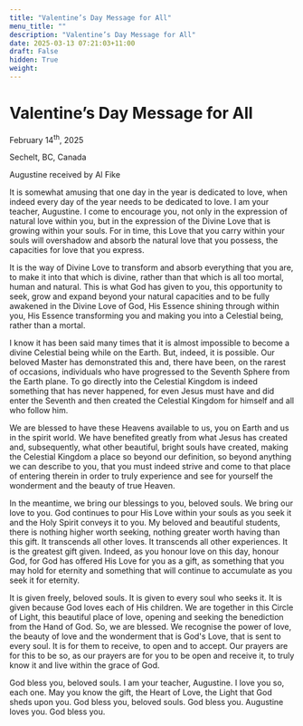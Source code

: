 ```yaml
---
title: "Valentine’s Day Message for All"
menu_title: ""
description: "Valentine’s Day Message for All"
date: 2025-03-13 07:21:03+11:00
draft: False
hidden: True
weight:
---
```

# Valentine’s Day Message for All

February 14<sup>th</sup>, 2025

Sechelt, BC, Canada

Augustine received by Al Fike

It is somewhat amusing that one day in the year is dedicated to love, when indeed every day of the year needs to be dedicated to love. I am your teacher, Augustine. I come to encourage you, not only in the expression of natural love within you, but in the expression of the Divine Love that is growing within your souls. For in time, this Love that you carry within your souls will overshadow and absorb the natural love that you possess, the capacities for love that you express.

It is the way of Divine Love to transform and absorb everything that you are, to make it into that which is divine, rather than that which is all too mortal, human and natural. This is what God has given to you, this opportunity to seek, grow and expand beyond your natural capacities and to be fully awakened in the Divine Love of God, His Essence shining through within you, His Essence transforming you and making you into a Celestial being, rather than a mortal.

I know it has been said many times that it is almost impossible to become a divine Celestial being while on the Earth. But, indeed, it is possible. Our beloved Master has demonstrated this and, there have been, on the rarest of occasions, individuals who have progressed to the Seventh Sphere from the Earth plane. To go directly into the Celestial Kingdom is indeed something that has never happened, for even Jesus must have and did enter the Seventh and then created the Celestial Kingdom for himself and all who follow him.

We are blessed to have these Heavens available to us, you on Earth and us in the spirit world. We have benefited greatly from what Jesus has created and, subsequently, what other beautiful, bright souls have created, making the Celestial Kingdom a place so beyond our definition, so beyond anything we can describe to you, that you must indeed strive and come to that place of entering therein in order to truly experience and see for yourself the wonderment and the beauty of true Heaven.

In the meantime, we bring our blessings to you, beloved souls. We bring our love to you. God continues to pour His Love within your souls as you seek it and the Holy Spirit conveys it to you. My beloved and beautiful students, there is nothing higher worth seeking, nothing greater worth having than this gift. It transcends all other loves. It transcends all other experiences. It is the greatest gift given. Indeed, as you honour love on this day, honour God, for God has offered His Love for you as a gift, as something that you may hold for eternity and something that will continue to accumulate as you seek it for eternity.

It is given freely, beloved souls. It is given to every soul who seeks it. It is given because God loves each of His children. We are together in this Circle of Light, this beautiful place of love, opening and seeking the benediction from the Hand of God. So, we are blessed. We recognise the power of love, the beauty of love and the wonderment that is God's Love, that is sent to every soul. It is for them to receive, to open and to accept. Our prayers are for this to be so, as our prayers are for you to be open and receive it, to truly know it and live within the grace of God.

God bless you, beloved souls. I am your teacher, Augustine. I love you so, each one. May you know the gift, the Heart of Love, the Light that God sheds upon you. God bless you, beloved souls. God bless you. Augustine loves you. God bless you.
